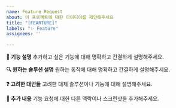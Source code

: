 ```yaml
---
name: Feature Request
about: 이 프로젝트에 대한 아이디어를 제안해주세요
title: "[FEARTURE]"
labels: "✨ Feature"
assignees: ''

---
```


**🚀 기능 설명**
추가하고 싶은 기능에 대해 명확하고 간결하게 설명해주세요.

**🔍 원하는 솔루션 설명**
원하는 동작에 대해 명확하고 간결하게 설명해주세요.

**❓ 고려한 대안들**
고려한 대체 솔루션이나 기능에 대해 설명해주세요.

**📜 추가 내용**
기능 요청에 대한 다른 맥락이나 스크린샷을 추가해주세요.
